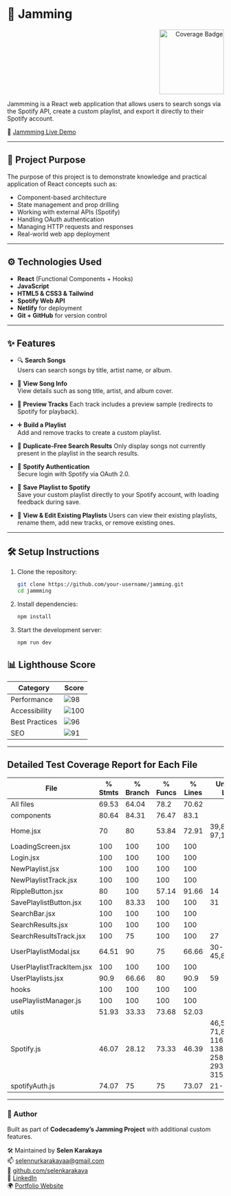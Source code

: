 # 🎵 Jamming

<p align="end">
  <img src="https://codecov.io/gh/selenkarakaya/jamming/branch/main/graph/badge.svg" alt="Coverage Badge" width="150" />
</p>

Jammming is a React web application that allows users to search songs via the Spotify API, create a custom playlist, and export it directly to their Spotify account.

🔗 [Jammming Live Demo](https://spotifyapijamming.netlify.app)

---

## 📌 Project Purpose

The purpose of this project is to demonstrate knowledge and practical application of React concepts such as:

- Component-based architecture
- State management and prop drilling
- Working with external APIs (Spotify)
- Handling OAuth authentication
- Managing HTTP requests and responses
- Real-world web app deployment

---

## ⚙️ Technologies Used

- **React** (Functional Components + Hooks)
- **JavaScript**
- **HTML5 & CSS3 & Tailwind**
- **Spotify Web API**
- **Netlify** for deployment
- **Git + GitHub** for version control

---

## ✨ Features

- 🔍 **Search Songs**  
  Users can search songs by title, artist name, or album.

- 📄 **View Song Info**  
  View details such as song title, artist, and album cover.

- 🎵 **Preview Tracks**
  Each track includes a preview sample (redirects to Spotify for playback).

- ➕ **Build a Playlist**  
  Add and remove tracks to create a custom playlist.

- 🚫 **Duplicate-Free Search Results**
  Only display songs not currently present in the playlist in the search results.

- 🔐 **Spotify Authentication**  
  Secure login with Spotify via OAuth 2.0.

- 🚀 **Save Playlist to Spotify**  
  Save your custom playlist directly to your Spotify account, with loading feedback during save.

- 📁 **View & Edit Existing Playlists**
  Users can view their existing playlists, rename them, add new tracks, or remove existing ones.

---

## 🛠 Setup Instructions

1. Clone the repository:
   ```bash
   git clone https://github.com/your-username/jamming.git
   cd jammming
   ```
2. Install dependencies:
   ```bash
   npm install
   ```
3. Start the development server:
   ```bash
   npm run dev
   ```

## 📊 Lighthouse Score

| Category       | Score                                                                 |
| -------------- | --------------------------------------------------------------------- |
| Performance    | ![98](https://img.shields.io/badge/Performance-98%25-brightgreen)     |
| Accessibility  | ![100](https://img.shields.io/badge/Accessibility-100%25-brightgreen) |
| Best Practices | ![96](https://img.shields.io/badge/Best_Practices-100%25-brightgreen) |
| SEO            | ![91](https://img.shields.io/badge/SEO-90%25-yellow)                  |

---

## Detailed Test Coverage Report for Each File

| File                      | % Stmts | % Branch | % Funcs | % Lines | Uncovered Line #s                                               |
| ------------------------- | ------- | -------- | ------- | ------- | --------------------------------------------------------------- |
| All files                 | 69.53   | 64.04    | 78.2    | 70.62   |                                                                 |
| components                | 80.64   | 84.31    | 76.47   | 83.1    |                                                                 |
| Home.jsx                  | 70      | 80       | 53.84   | 72.91   | 39,81-90,95-97,109                                              |
| LoadingScreen.jsx         | 100     | 100      | 100     | 100     |                                                                 |
| Login.jsx                 | 100     | 100      | 100     | 100     |                                                                 |
| NewPlaylist.jsx           | 100     | 100      | 100     | 100     |                                                                 |
| NewPlaylistTrack.jsx      | 100     | 100      | 100     | 100     |                                                                 |
| RippleButton.jsx          | 80      | 100      | 57.14   | 91.66   | 14                                                              |
| SavePlaylistButton.jsx    | 100     | 83.33    | 100     | 100     | 31                                                              |
| SearchBar.jsx             | 100     | 100      | 100     | 100     |                                                                 |
| SearchResults.jsx         | 100     | 100      | 100     | 100     |                                                                 |
| SearchResultsTrack.jsx    | 100     | 75       | 100     | 100     | 27                                                              |
| UserPlaylistModal.jsx     | 64.51   | 90       | 75      | 66.66   | 30-31,38-45,85                                                  |
| UserPlaylistTrackItem.jsx | 100     | 100      | 100     | 100     |                                                                 |
| UserPlaylists.jsx         | 90.9    | 66.66    | 80      | 90.9    | 59                                                              |
| hooks                     | 100     | 100      | 100     | 100     |                                                                 |
| usePlaylistManager.js     | 100     | 100      | 100     | 100     |                                                                 |
| utils                     | 51.93   | 33.33    | 73.68   | 52.03   |                                                                 |
| Spotify.js                | 46.07   | 28.12    | 73.33   | 46.39   | 46,59-71,81,108-116,133-138,178-258,282,291-293,305-315,355-358 |
| spotifyAuth.js            | 74.07   | 75       | 75      | 73.07   | 21-24,49-51                                                     |

---

### 👤 Author

Built as part of **Codecademy’s Jamming Project** with additional custom features.

🛠 Maintained by **Selen Karakaya**  
📫 [selennurkarakayaa@gmail.com](mailto:selennurkarakayaa@gmail.com)  
🐙 [github.com/selenkarakaya](https://github.com/selenkarakaya)  
📌 [LinkedIn](https://www.linkedin.com/in/selenkarakaya/)  
🌍 [Portfolio Website](https://selenkarakaya.netlify.app/)
